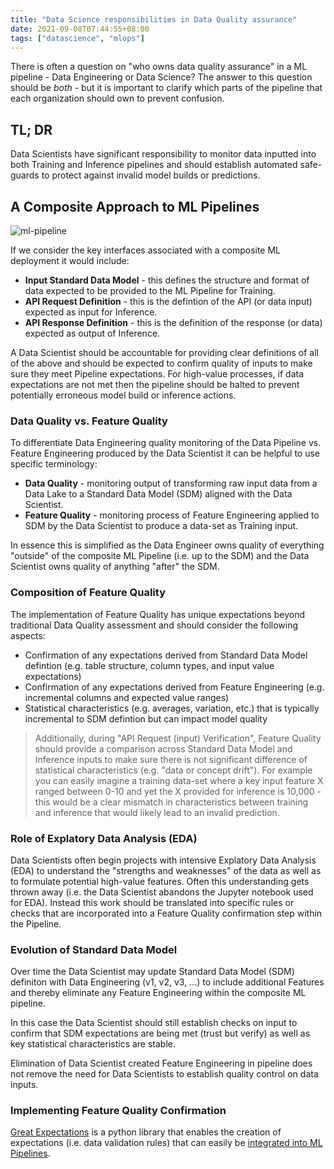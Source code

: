 ```yaml
---
title: "Data Science responsibilities in Data Quality assurance"
date: 2021-09-08T07:44:55+08:00
tags: ["datascience", "mlops"]
---
```


There is often a question on "who owns data quality assurance" in a ML pipeline - Data Engineering or Data Science?  The answer to this question should be *both* - but it is important to clarify which parts of the pipeline that each organization should own to prevent confusion.

## TL; DR

Data Scientists have significant responsibility to monitor data inputted into both Training and Inference pipelines and should establish automated safe-guards to protect against invalid model builds or predictions.

## A Composite Approach to ML Pipelines

![ml-pipeline](/images/ds-fq-etl.png)

If we consider the key interfaces associated with a composite ML deployment it would include:

* **Input Standard Data Model** - this defines the structure and format of data expected to be provided to the ML Pipeline for Training.
* **API Request Definition** - this is the defintion of the API (or data input) expected as input for Inference.
* **API Response Definition** - this is the definition of the response (or data) expected as output of Inference.

A Data Scientist should be accountable for providing clear definitions of all of the above and should be expected to confirm quality of inputs to make sure they meet Pipeline expectations.  For high-value processes, if data expectations are not met then the pipeline should be halted to prevent potentially erroneous model build or inference actions.

### Data Quality vs. Feature Quality

To differentiate Data Engineering quality monitoring of the Data Pipeline vs. Feature Engineering produced by the Data Scientist it can be helpful to use specific terminology:

* **Data Quality** - monitoring output of transforming raw input data from a Data Lake to a Standard Data Model (SDM) aligned with the Data Scientist.
* **Feature Quality** - monitoring process of Feature Engineering applied to SDM by the Data Scientist to produce a data-set as Training input.

In essence this is simplified as the Data Engineer owns quality of everything "outside" of the composite ML Pipeline (i.e. up to the SDM) and the Data Scientist owns quality of anything "after" the SDM.

### Composition of Feature Quality

The implementation of Feature Quality has unique expectations beyond traditional Data Quality assessment and should consider the following aspects:

* Confirmation of any expectations derived from Standard Data Model defintion (e.g. table structure, column types, and input value expectations)
* Confirmation of any expectations derived from Feature Engineering (e.g. incremental columns and expected value ranges)
* Statistical characteristics (e.g. averages, variation, etc.) that is typically incremental to SDM defintion but can impact model quality

> Additionally, during "API Request (input) Verification", Feature Quality should provide a comparison across Standard Data Model and Inference inputs to make sure there is not significant difference of statistical characteristics (e.g. "data or concept drift").  For example you can easily imagine a training data-set where a key input feature X ranged between 0-10 and yet the X provided for inference is 10,000 - this would be a clear mismatch in characteristics between training and inference that would likely lead to an invalid prediction.

### Role of Explatory Data Analysis (EDA)

Data Scientists often begin projects with intensive Explatory Data Analysis (EDA) to understand the "strengths and weaknesses" of the data as well as to formulate potential high-value features.  Often this understanding gets thrown away (i.e. the Data Scientist abandons the Jupyter notebook used for EDA).  Instead this work should be translated into specific rules or checks that are incorporated into a Feature Quality confirmation step within the Pipeline.

### Evolution of Standard Data Model

Over time the Data Scientist may update Standard Data Model (SDM) definiton with Data Engineering (v1, v2, v3, ...) to include additional Features and thereby eliminate any Feature Engineering within the composite ML pipeline.  

In this case the Data Scientist should still establish checks on input to confirm that SDM expectations are being met (trust but verify) as well as key statistical characteristics are stable.  

Elimination of Data Scientist created Feature Engineering in pipeline does not remove the need for Data Scientists to establish quality control on data inputs.

### Implementing Feature Quality Confirmation

[Great Expectations](https://greatexpectations.io/) is a python library that enables the creation of expectations (i.e. data validation rules) that can easily be [integrated into ML Pipelines](/posts/great-expectations/).
